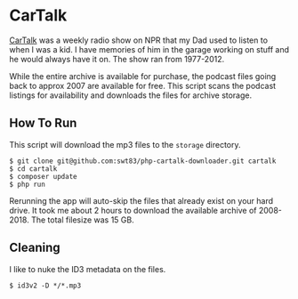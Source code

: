 # CarTalk

[CarTalk](https://en.wikipedia.org/wiki/Car_Talk) was a weekly radio show on NPR that my Dad used to listen to when I was a kid.  I have memories of him in the garage working on stuff and he would always have it on.  The show ran from 1977-2012.

While the entire archive is available for purchase, the podcast files going back to approx 2007 are available for free.  This script scans the podcast listings for availability and downloads the files for archive storage.

## How To Run

This script will download the mp3 files to the ``storage`` directory.

```
$ git clone git@github.com:swt83/php-cartalk-downloader.git cartalk
$ cd cartalk
$ composer update
$ php run
```

Rerunning the app will auto-skip the files that already exist on your hard drive.  It took me about 2 hours to download the available archive of 2008-2018.  The total filesize was 15 GB.

## Cleaning

I like to nuke the ID3 metadata on the files.

```
$ id3v2 -D */*.mp3
```